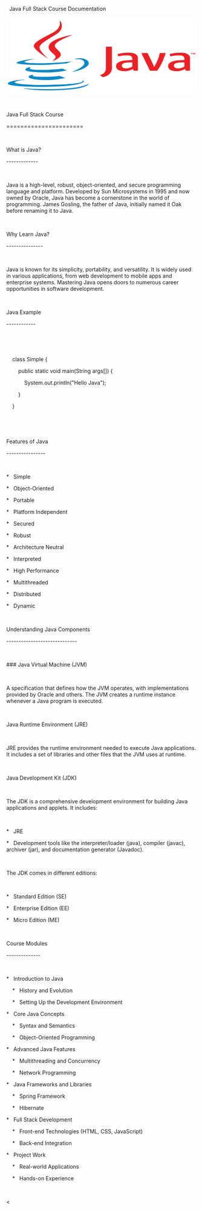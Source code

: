 <html>
  
<body>

<p>&nbsp; Java Full Stack Course Documentation &nbsp;</p>

<img src="https://github.com/pratikk2001/Symbiosis-Capgemini-Java-full-Stack-Course/blob/main/Java-Logo.png" alt="Java" width="600" height="200">

<p><br></p>
<p>Java Full Stack Course</p>
<p>======================</p>
<p><br></p>
<p>What is Java?</p>
<p>-------------</p>
<p><br></p>
<p>Java is a high-level, robust, object-oriented, and secure programming language and platform. Developed by Sun Microsystems in 1995 and now owned by Oracle, Java has become a cornerstone in the world of programming. James Gosling, the father of Java, initially named it Oak before renaming it to Java.</p>
<p><br></p>
<p>Why Learn Java?</p>
<p>---------------</p>
<p><br></p>
<p>Java is known for its simplicity, portability, and versatility. It is widely used in various applications, from web development to mobile apps and enterprise systems. Mastering Java opens doors to numerous career opportunities in software development.</p>
<p><br></p>
<p>Java Example</p>
<p>------------</p>
<p><br></p>
<p>&nbsp; &nbsp;&nbsp;</p>
<p>&nbsp; &nbsp; class Simple {</p>
<p>&nbsp; &nbsp; &nbsp; &nbsp; public static void main(String args[]) {</p>
<p>&nbsp; &nbsp; &nbsp; &nbsp; &nbsp; &nbsp; System.out.println(&quot;Hello Java&quot;);</p>
<p>&nbsp; &nbsp; &nbsp; &nbsp; }</p>
<p>&nbsp; &nbsp; }</p>
<p>&nbsp; &nbsp;&nbsp;</p>
<p><br></p>
<p>Features of Java</p>
<p>----------------</p>
<p><br></p>
<p>* &nbsp; Simple</p>
<p>* &nbsp; Object-Oriented</p>
<p>* &nbsp; Portable</p>
<p>* &nbsp; Platform Independent</p>
<p>* &nbsp; Secured</p>
<p>* &nbsp; Robust</p>
<p>* &nbsp; Architecture Neutral</p>
<p>* &nbsp; Interpreted</p>
<p>* &nbsp; High Performance</p>
<p>* &nbsp; Multithreaded</p>
<p>* &nbsp; Distributed</p>
<p>* &nbsp; Dynamic</p>
<p><br></p>
<p>Understanding Java Components</p>
<p>-----------------------------</p>
<p><br></p>
<p>### Java Virtual Machine (JVM)</p>
<p><br></p>
<p>A specification that defines how the JVM operates, with implementations provided by Oracle and others. The JVM creates a runtime instance whenever a Java program is executed.</p>
<p><br></p>
<p> Java Runtime Environment (JRE)</p>
<p><br></p>
<p>JRE provides the runtime environment needed to execute Java applications. It includes a set of libraries and other files that the JVM uses at runtime.</p>
<p><br></p>
<p> Java Development Kit (JDK)</p>
<p><br></p>
<p>The JDK is a comprehensive development environment for building Java applications and applets. It includes:</p>
<p><br></p>
<p>* &nbsp; JRE</p>
<p>* &nbsp; Development tools like the interpreter/loader (java), compiler (javac), archiver (jar), and documentation generator (Javadoc).</p>
<p><br></p>
<p>The JDK comes in different editions:</p>
<p><br></p>
<p>* &nbsp; Standard Edition (SE)</p>
<p>* &nbsp; Enterprise Edition (EE)</p>
<p>* &nbsp; Micro Edition (ME)</p>
<p><br></p>
<p>Course Modules</p>
<p>--------------</p>
<p><br></p>
<p>* &nbsp; Introduction to Java</p>
<p>&nbsp; &nbsp; * &nbsp; History and Evolution</p>
<p>&nbsp; &nbsp; * &nbsp; Setting Up the Development Environment</p>
<p>* &nbsp; Core Java Concepts</p>
<p>&nbsp; &nbsp; * &nbsp; Syntax and Semantics</p>
<p>&nbsp; &nbsp; * &nbsp; Object-Oriented Programming</p>
<p>* &nbsp; Advanced Java Features</p>
<p>&nbsp; &nbsp; * &nbsp; Multithreading and Concurrency</p>
<p>&nbsp; &nbsp; * &nbsp; Network Programming</p>
<p>* &nbsp; Java Frameworks and Libraries</p>
<p>&nbsp; &nbsp; * &nbsp; Spring Framework</p>
<p>&nbsp; &nbsp; * &nbsp; Hibernate</p>
<p>* &nbsp; Full Stack Development</p>
<p>&nbsp; &nbsp; * &nbsp; Front-end Technologies (HTML, CSS, JavaScript)</p>
<p>&nbsp; &nbsp; * &nbsp; Back-end Integration</p>
<p>* &nbsp; Project Work</p>
<p>&nbsp; &nbsp; * &nbsp; Real-world Applications</p>
<p>&nbsp; &nbsp; * &nbsp; Hands-on Experience</p>
<p><br></p>
</body>
</html>
<
